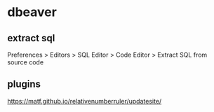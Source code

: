 # dbeaver
## extract sql
Preferences > Editors > SQL Editor > Code Editor > Extract SQL from source code
## plugins
https://matf.github.io/relativenumberruler/updatesite/
